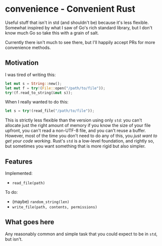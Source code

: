 # convenience - Convenient Rust

Useful stuff that isn't in std (and shouldn't be) because it's less flexible.
Somewhat inspired by what I saw of Go's rich standard library, but I don't know
much Go so take this with a grain of salt.

Currently there isn't much to see there, but I'll happily accept PRs for more
convenience methods.

## Motivation

I was tired of writing this:

```rust
let mut s = String::new();
let mut f = try!(File::open("/path/to/file"));
try!(f.read_to_string(&mut s));
```

When I really wanted to do this:

```rust
let s = try!(read_file("/path/to/file"));
```

This is strictly less flexible than the version using only `std`: you can't
allocate just the right amount of memory if you know the size of your file
upfront, you can't read a non-UTF-8 file, and you can't reuse a buffer. However,
most of the time you don't need to do any of this, you _just want to get your
code working_. Rust's `std` is a low-level foundation, and rightly so, but
sometimes you want something that is more rigid but also simpler.

## Features

Implemented:

- `read_file(path)`

To do:

- (maybe) `random_string(len)`
- `write_file(path, contents, permissions)`

## What goes here

Any reasonably common and simple task that you could expect to be in `std`, but
isn't.

